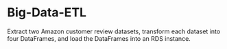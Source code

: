 # Big-Data-ETL
Extract two Amazon customer review datasets, transform each dataset into four DataFrames, and load the DataFrames into an RDS instance.
